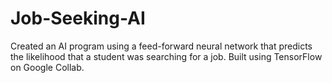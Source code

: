 # Job-Seeking-AI
Created an AI program using a feed-forward neural network that predicts the likelihood that a student was searching for a job. Built using TensorFlow on Google Collab. 
